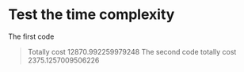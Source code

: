# Test the time complexity
The first code
>Totally cost 12870.992259979248
The second code
>totally cost 2375.1257009506226
